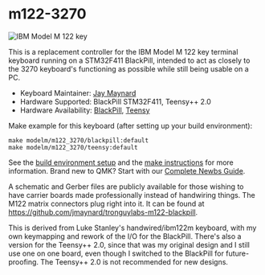 # m122-3270

![IBM Model M 122 key](https://i.imgur.com/Oo3Ozqzh.jpg)

This is a replacement controller for the IBM Model M 122 key terminal keyboard
running on a STM32F411 BlackPill, intended to act as closely to the 3270
keyboard's functioning as possible while still being usable on a PC.

* Keyboard Maintainer: [Jay Maynard](https://github.com/jmaynard)
* Hardware Supported: BlackPill STM32F411, Teensy++ 2.0
* Hardware Availability: [BlackPill](https://www.adafruit.com/product/4877), [Teensy](https://www.pjrc.com/store/teensypp.html)

Make example for this keyboard (after setting up your build environment):

    make modelm/m122_3270/blackpill:default
    make modelm/m122_3270/teensy:default

See the [build environment setup](https://docs.qmk.fm/#/getting_started_build_tools)
and the [make instructions](https://docs.qmk.fm/#/getting_started_make_guide)
for more information. Brand new to QMK? Start with our
[Complete Newbs Guide](https://docs.qmk.fm/#/newbs).

A schematic and Gerber files are publicly available for those wishing to have
carrier boards made professionally instead of handwiring things. The M122
matrix connectors plug right into it. It can be found at
https://github.com/jmaynard/tronguylabs-m122-blackpill.

This is derived from Luke Stanley's handwired/ibm122m keyboard, with my own
keymapping and rework of the I/O for the BlackPill. There's also a version for
the Teensy++ 2.0, since that was my original design and I still use one on one
board, even though I switched to the BlackPill for future-proofing.
The Teensy++ 2.0 is not recommended for new designs.
